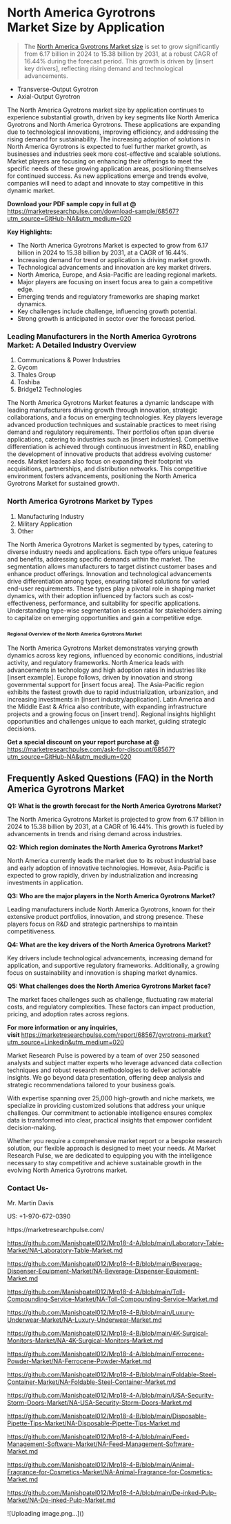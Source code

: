 <h1>North America Gyrotrons Market&nbsp;Size by Application</h1><blockquote><p>The <a href="https://marketresearchpulse.com/download-sample/68567?utm_source=GitHub-NA&amp;utm_medium=020">North America Gyrotrons Market size</a> is set to grow significantly from 6.17 billion in 2024 to 15.38 billion by 2031, at a robust CAGR of 16.44% during the forecast period. This growth is driven by [insert key drivers], reflecting rising demand and technological advancements.</p></blockquote><ul><li>Transverse-Output Gyrotron <li> Axial-Output Gyrotron</li></ul><p>The North America Gyrotrons market size by application continues to experience substantial growth, driven by key segments like North America Gyrotrons and North America Gyrotrons. These applications are expanding due to technological innovations, improving efficiency, and addressing the rising demand for sustainability. The increasing adoption of solutions in North America Gyrotrons is expected to fuel further market growth, as businesses and industries seek more cost-effective and scalable solutions. Market players are focusing on enhancing their offerings to meet the specific needs of these growing application areas, positioning themselves for continued success. As new applications emerge and trends evolve, companies will need to adapt and innovate to stay competitive in this dynamic market.</p><p><strong>Download your PDF sample copy in full at @ </strong><a href="https://marketresearchpulse.com/download-sample/68567?utm_source=GitHub-NA&amp;utm_medium=020">https://marketresearchpulse.com/download-sample/68567?utm_source=GitHub-NA&amp;utm_medium=020</a></p><p><strong>Key Highlights: </strong></p><ul><li>The North America Gyrotrons Market is expected to grow from 6.17 billion in 2024 to 15.38 billion by 2031, at a CAGR of 16.44%.</li><li>Increasing demand for trend or application is driving market growth.</li><li>Technological advancements and innovation are key market drivers.</li><li>North America, Europe, and Asia-Pacific are leading regional markets.</li><li>Major players are focusing on insert focus area to gain a competitive edge.</li><li>Emerging trends and regulatory frameworks are shaping market dynamics.</li><li>Key challenges include challenge, influencing growth potential.</li><li>Strong growth is anticipated in sector over the forecast period.</li></ul><h3>Leading Manufacturers in the North America Gyrotrons Market: A Detailed Industry Overview</h3><ol><li>Communications & Power Industries</li><li>Gycom</li><li>Thales Group</li><li>Toshiba</li><li>Bridge12 Technologies</li></ol><div class="flex max-w-full flex-col flex-grow"><div class="min-h-8 text-message flex w-full flex-col items-end gap-2 whitespace-normal break-words [.text-message+&amp;]:mt-5" dir="auto" data-message-author-role="assistant" data-message-id="fd8432e4-4910-450d-b182-61b7bfb0a01f" data-message-model-slug="gpt-4o"><div class="flex w-full flex-col gap-1 empty:hidden first:pt-[3px]"><div class="markdown prose w-full break-words dark:prose-invert light"><p>The North America Gyrotrons Market features a dynamic landscape with leading manufacturers driving growth through innovation, strategic collaborations, and a focus on emerging technologies. Key players leverage advanced production techniques and sustainable practices to meet rising demand and regulatory requirements. Their portfolios often span diverse applications, catering to industries such as [insert industries]. Competitive differentiation is achieved through continuous investment in R&amp;D, enabling the development of innovative products that address evolving customer needs. Market leaders also focus on expanding their footprint via acquisitions, partnerships, and distribution networks. This competitive environment fosters advancements, positioning the North America Gyrotrons Market for sustained growth.</p></div></div></div></div><h3>North America Gyrotrons Market by Types</h3><ol><li>Manufacturing Industry <li> Military Application <li> Other</li></ol><div class="flex max-w-full flex-col flex-grow"><div class="min-h-8 text-message flex w-full flex-col items-end gap-2 whitespace-normal break-words [.text-message+&amp;]:mt-5" dir="auto" data-message-author-role="assistant" data-message-id="084470be-0bb7-4664-bddf-5156b4f41249" data-message-model-slug="gpt-4o-mini"><div class="flex w-full flex-col gap-1 empty:hidden first:pt-[3px]"><div class="markdown prose w-full break-words dark:prose-invert light"><p>The North America Gyrotrons Market is segmented by types, catering to diverse industry needs and applications. Each type offers unique features and benefits, addressing specific demands within the market. The segmentation allows manufacturers to target distinct customer bases and enhance product offerings. Innovation and technological advancements drive differentiation among types, ensuring tailored solutions for varied end-user requirements. These types play a pivotal role in shaping market dynamics, with their adoption influenced by factors such as cost-effectiveness, performance, and suitability for specific applications. Understanding type-wise segmentation is essential for stakeholders aiming to capitalize on emerging opportunities and gain a competitive edge.</p></div></div></div></div><h3><span style="font-size: 11px;">Regional Overview of the North America Gyrotrons Market</span></h3><div class="flex max-w-full flex-col flex-grow"><div class="min-h-8 text-message flex w-full flex-col items-end gap-2 whitespace-normal break-words [.text-message+&amp;]:mt-5" dir="auto" data-message-author-role="assistant" data-message-id="e9038762-ce64-4e30-91c9-9bd413514231" data-message-model-slug="gpt-4o-mini"><div class="flex w-full flex-col gap-1 empty:hidden first:pt-[3px]"><div class="markdown prose w-full break-words dark:prose-invert light"><p>The North America Gyrotrons Market demonstrates varying growth dynamics across key regions, influenced by economic conditions, industrial activity, and regulatory frameworks. North America leads with advancements in technology and high adoption rates in industries like [insert example]. Europe follows, driven by innovation and strong governmental support for [insert focus area]. The Asia-Pacific region exhibits the fastest growth due to rapid industrialization, urbanization, and increasing investments in [insert industry/application]. Latin America and the Middle East &amp; Africa also contribute, with expanding infrastructure projects and a growing focus on [insert trend]. Regional insights highlight opportunities and challenges unique to each market, guiding strategic decisions.</p></div></div></div></div><p><strong>Get a special discount on your report purchase at @ </strong><a href="https://marketresearchpulse.com/ask-for-discount/68567?utm_source=GitHub-NA&amp;utm_medium=020">https://marketresearchpulse.com/ask-for-discount/68567?utm_source=GitHub-NA&amp;utm_medium=020</a></p><h2>Frequently Asked Questions (FAQ) in the North America Gyrotrons Market</h2><p><strong>Q1: What is the growth forecast for the North America Gyrotrons Market?</strong></p><p>The North America Gyrotrons Market is projected to grow from 6.17 billion in 2024 to 15.38 billion by 2031, at a CAGR of 16.44%. This growth is fueled by advancements in trends and rising demand across industries.</p><p><strong>Q2: Which region dominates the North America Gyrotrons Market?</strong></p><p>North America currently leads the market due to its robust industrial base and early adoption of innovative technologies. However, Asia-Pacific is expected to grow rapidly, driven by industrialization and increasing investments in application.</p><p><strong>Q3: Who are the major players in the North America Gyrotrons Market?</strong></p><p>Leading manufacturers include North America Gyrotrons, known for their extensive product portfolios, innovation, and strong presence. These players focus on R&amp;D and strategic partnerships to maintain competitiveness.</p><p><strong>Q4: What are the key drivers of the North America Gyrotrons Market?</strong></p><p>Key drivers include technological advancements, increasing demand for application, and supportive regulatory frameworks. Additionally, a growing focus on sustainability and innovation is shaping market dynamics.</p><p><strong>Q5: What challenges does the North America Gyrotrons Market face?</strong></p><p>The market faces challenges such as challenge, fluctuating raw material costs, and regulatory complexities. These factors can impact production, pricing, and adoption rates across regions.</p><p><strong>For more information or any inquiries, visit&nbsp;</strong><a href="https://marketresearchpulse.com/report/68567/gyrotrons-market?utm_source=Linkedin&utm_medium=020">https://marketresearchpulse.com/report/68567/gyrotrons-market?utm_source=Linkedin&utm_medium=020</a></p><p>Market Research Pulse is powered by a team of over 250 seasoned analysts and subject matter experts who leverage advanced data collection techniques and robust research methodologies to deliver actionable insights. We go beyond data presentation, offering deep analysis and strategic recommendations tailored to your business goals.</p><p>With expertise spanning over 25,000 high-growth and niche markets, we specialize in providing customized solutions that address your unique challenges. Our commitment to actionable intelligence ensures complex data is transformed into clear, practical insights that empower confident decision-making.</p><p>Whether you require a comprehensive market report or a bespoke research solution, our flexible approach is designed to meet your needs. At Market Research Pulse, we are dedicated to equipping you with the intelligence necessary to stay competitive and achieve sustainable growth in the evolving North America Gyrotrons market.</p><h3><strong>Contact Us-</strong></h3><p>Mr. Martin Davis</p><p>US: +1-970-672-0390</p><p>https://marketresearchpulse.com/</p><p><a href="https://github.com/Manishpatel012/Mrp18-4-A/blob/main/Laboratory-Table-Market/NA-Laboratory-Table-Market.md">https://github.com/Manishpatel012/Mrp18-4-A/blob/main/Laboratory-Table-Market/NA-Laboratory-Table-Market.md</a></p><p><a href="https://github.com/Manishpatel012/Mrp18-4-B/blob/main/Beverage-Dispenser-Equipment-Market/NA-Beverage-Dispenser-Equipment-Market.md">https://github.com/Manishpatel012/Mrp18-4-B/blob/main/Beverage-Dispenser-Equipment-Market/NA-Beverage-Dispenser-Equipment-Market.md</a></p><p><a href="https://github.com/Manishpatel012/Mrp18-4-A/blob/main/Toll-Compounding-Service-Market/NA-Toll-Compounding-Service-Market.md">https://github.com/Manishpatel012/Mrp18-4-A/blob/main/Toll-Compounding-Service-Market/NA-Toll-Compounding-Service-Market.md</a></p><p><a href="https://github.com/Manishpatel012/Mrp18-4-B/blob/main/Luxury-Underwear-Market/NA-Luxury-Underwear-Market.md">https://github.com/Manishpatel012/Mrp18-4-B/blob/main/Luxury-Underwear-Market/NA-Luxury-Underwear-Market.md</a></p><p><a href="https://github.com/Manishpatel012/Mrp18-4-B/blob/main/4K-Surgical-Monitors-Market/NA-4K-Surgical-Monitors-Market.md">https://github.com/Manishpatel012/Mrp18-4-B/blob/main/4K-Surgical-Monitors-Market/NA-4K-Surgical-Monitors-Market.md</a></p><p><a href="https://github.com/Manishpatel012/Mrp18-4-A/blob/main/Ferrocene-Powder-Market/NA-Ferrocene-Powder-Market.md">https://github.com/Manishpatel012/Mrp18-4-A/blob/main/Ferrocene-Powder-Market/NA-Ferrocene-Powder-Market.md</a></p><p><a href="https://github.com/Manishpatel012/Mrp18-4-B/blob/main/Foldable-Steel-Container-Market/NA-Foldable-Steel-Container-Market.md">https://github.com/Manishpatel012/Mrp18-4-B/blob/main/Foldable-Steel-Container-Market/NA-Foldable-Steel-Container-Market.md</a></p><p><a href="https://github.com/Manishpatel012/Mrp18-4-A/blob/main/USA-Security-Storm-Doors-Market/NA-USA-Security-Storm-Doors-Market.md">https://github.com/Manishpatel012/Mrp18-4-A/blob/main/USA-Security-Storm-Doors-Market/NA-USA-Security-Storm-Doors-Market.md</a></p><p><a href="https://github.com/Manishpatel012/Mrp18-4-B/blob/main/Disposable-Pipette-Tips-Market/NA-Disposable-Pipette-Tips-Market.md">https://github.com/Manishpatel012/Mrp18-4-B/blob/main/Disposable-Pipette-Tips-Market/NA-Disposable-Pipette-Tips-Market.md</a></p><p><a href="https://github.com/Manishpatel012/Mrp18-4-A/blob/main/Feed-Management-Software-Market/NA-Feed-Management-Software-Market.md">https://github.com/Manishpatel012/Mrp18-4-A/blob/main/Feed-Management-Software-Market/NA-Feed-Management-Software-Market.md</a></p><p><a href="https://github.com/Manishpatel012/Mrp18-4-B/blob/main/Animal-Fragrance-for-Cosmetics-Market/NA-Animal-Fragrance-for-Cosmetics-Market.md">https://github.com/Manishpatel012/Mrp18-4-B/blob/main/Animal-Fragrance-for-Cosmetics-Market/NA-Animal-Fragrance-for-Cosmetics-Market.md</a></p><p><a href="https://github.com/Manishpatel012/Mrp18-4-A/blob/main/De-inked-Pulp-Market/NA-De-inked-Pulp-Market.md">https://github.com/Manishpatel012/Mrp18-4-A/blob/main/De-inked-Pulp-Market/NA-De-inked-Pulp-Market.md</a></p>
![Uploading image.png…]()
